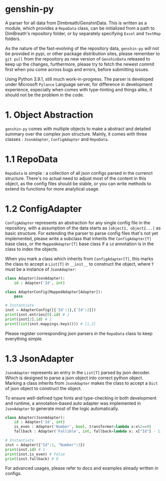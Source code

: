 # genshin-py

A parser for all data from Dimbreath/GenshinData. This is written as a module, which provides a `RepoData` class, can be initialized from a path to DimBreath's repository folder, or by separately specifying `Excel` and `TextMap` folders.

As the nature of the fast-evolving of the repository data, `genshin-py` will not be provided in pypi, or other package distribution sites, please remember to `git pull` from the repository as new version of `GenshinData` released to keep up the changes, furthermore, please try to fetch the newest commit first when you come across bugs and errors, before submitting issues.

Using Python 3.9.1, still much work-in-progress. The parser is developed under Microsoft `Pylance` Language server, for difference in development experience, especially when comes with type-hinting and things alike, it should not be the problem in the code.

# 1. Object Abstraction

`genshin-py` comes with multiple objects to make a abstract and detailed summary over the complex json structure. Mainly, it comes with three classes : `JsonAdapter`, `ConfigAdapter` and `RepoData`.

# 1.1 RepoData

`RepoData` is simple : a collection of all json configs parsed in the currenct structure. There's no actual need to adjust most of the content in this object, as the config files should be stable, or you can write methods to extend its functions for more analytical usage.

# 1.2 ConfigAdapter

`ConfigAdapter` represents an abstraction for any single config file in the repository, with a assumption of the data starts as `[object1, object2...]` as basic structure. For extending the parser to parse config files that's not yet implemented, please write a subclass that inherits the `ConfigAdapter[T]` base class, or the `MappedAdapter[T]` base class if a `id` annotation is in the class to index the objects.

When you mark a class which inherits from `ConfigAdapter[T]`, this marks the class to accept a `List[T]` in `__init__` to construct the object, where `T` must be a instance of `JsonAdapter`:

```python
class Adapter(JsonAdapter):
    id : Adapter('Id', int)

class AdapterConfig(MappedAdapter[Adapter]):
    pass

# Instantiate
inst = AdapterConfig([{'Id':1},{'Id':2}])
print(inst.entries[0].id) # 1
print(inst[2].id) # 2
print(list(inst.mappings.keys())) # [1,2]
```

Please register corresponding json parsers in the `RepoData` class to keep everything simple.

# 1.3 JsonAdapter

`JsonAdapter` represents an entry in the `List[T]` parsed by json decoder. Which is designed to parse a json object into correct python object. Marking a class inherits from `JsonAdapter` makes the class to accept a `Dict` of json object to construct the object.

To ensure well-defined type hints and type-checking in both development and runtime, a annotation-based auto adapter was implemented in `JsonAdapter` to generate most of the logic automatically.

```python
class Adapter(JsonAdapter):
    id : Adapter('Id', int)
    is_even : Adapter('Number', bool, transformer=lambda x:x%2==0)
    fallback : Adapter('Fallible', int, fallback=lambda x: x["Id"] - 1)

# Instantiate 
inst = Adapter({"Id":1, "Number":3})
print(inst.id) # 1
print(inst.is_even) # False
print(inst.fallback) # 0
```

For advanced usages, please refer to docs and examples already written in configs.
